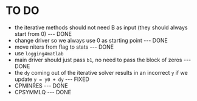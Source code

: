 # TO DO

- the iterative methods should not need B as input (they should always start from 0) --- DONE
- change driver so we always use 0 as starting point --- DONE
- move niters from flag to stats --- DONE
- use `logging4matlab`
- main driver should just pass `b1`, no need to pass the block of zeros --- DONE
- the `dy` coming out of the iterative solver results in an incorrect `y` if we update `y = y0 + dy` --- FIXED
- CPMINRES --- DONE
- CPSYMMLQ --- DONE
